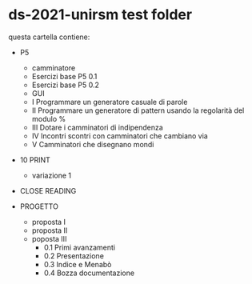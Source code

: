 # ds-2021-unirsm test folder

questa cartella contiene:

* P5
   * camminatore
   * Esercizi base P5 0.1
   * Esercizi base P5 0.2
   * GUI
   * I Programmare un generatore casuale di parole
   * II Programmare un generatore di pattern usando la regolarità del modulo %
   * III Dotare i camminatori di indipendenza
   * IV Incontri scontri con camminatori che cambiano via
   * V Camminatori che disegnano mondi

* 10 PRINT
   * variazione 1
 
* CLOSE READING

* PROGETTO
  * proposta I
  * proposta II
  * poposta III
    * 0.1 Primi avanzamenti
    * 0.2 Presentazione
    * 0.3 Indice e Menabò
    * 0.4 Bozza documentazione  
